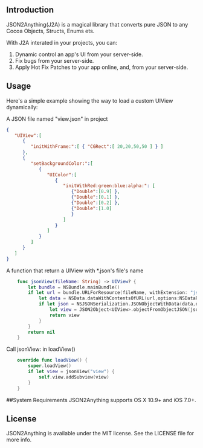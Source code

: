 ## Introduction
JSON2Anything(J2A) is a magical library that converts pure JSON to any Cocoa Objects, Structs, Enums ets.

With J2A interated in your projects, you can:

1. Dynamic control an app's UI  from your server-side.
2. Fix bugs from your server-side.
3. Apply Hot Fix Patches to your app online, and, from your server-side.

## Usage
Here's a simple example showing the way to load a custom UIView dynamically:

A JSON file named "view.json" in project
```JSON
{
   "UIView":[
      {
         "initWithFrame:":[ { "CGRect":[ 20,20,50,50 ] } ]
      },
      {
         "setBackgroundColor:":[
            {
               "UIColor":[
                  {
                     "initWithRed:green:blue:alpha:": [
                        {"Double":[0.9] },
                        {"Double":[0.1] },
                        {"Double":[0.2] },
                        {"Double":[1.0]
                        }
                     ]
                  }
               ]
            }
         ]
      }
   ]
}
```

 A function that return a UIView with \*.json's file's name
```swift
    func jsonView(fileName: String) -> UIView? {
        let bundle = NSBundle.mainBundle()
        if let url = bundle.URLForResource(fileName, withExtension: "json") {
            let data = NSData.dataWithContentsOfURL(url,options:NSDataReadingOptions.DataReadingUncached,error:nil)
            if let json = NSJSONSerialization.JSONObjectWithData(data,options:NSJSONReadingOptions.AllowFragments,error:nil) as? Dictionary<String, [AnyObject]>{
                let view = JSON2Object<UIView>.objectFromObjectJSON(json)
                return view
            }
        }
        return nil
    }
```

Call jsonView: in loadView()
```swift
    override func loadView() {
        super.loadView()
        if let view = jsonView("view") {
            self.view.addSubview(view)
        }
    }
```

##System Requirements
JSON2Anything supports OS X 10.9+ and iOS 7.0+.

## License

JSON2Anything is available under the MIT license. See the LICENSE file for more info.
